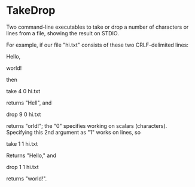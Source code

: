 # TakeDrop
Two command-line executables to take or drop a number of characters or lines from a file, showing the result on STDIO.

For example, if our file "hi.txt" consists of these two CRLF-delimited lines:
  
Hello,

world!
  
then

   take 4 0 hi.txt
   
returns "Hell", and 

   drop 9 0 hi.txt
   
returns "orld!"; the "0" specifies working on scalars (characters).
Specifying this 2nd argument as "1" works on lines, so 

   take 1 1 hi.txt
   
Returns "Hello," and 

   drop 1 1 hi.txt
   
returns "world!".
